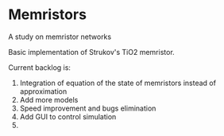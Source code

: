 # Memristors
A study on memristor networks

Basic implementation of Strukov's TiO2 memristor.

Current backlog is:
1. Integration of equation of the state of memristors instead of approximation
2. Add more models
3. Speed improvement and bugs elimination
4. Add GUI to control simulation
5. 
